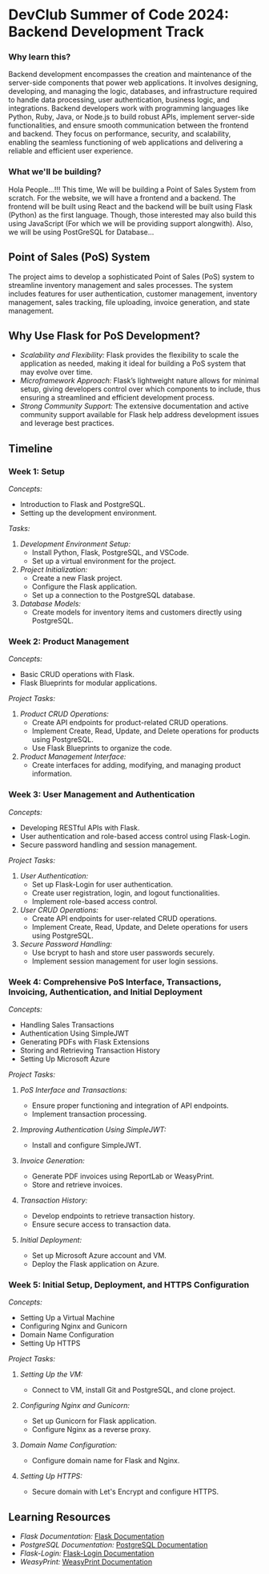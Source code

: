 # DevClub Summer of Code 2024: Backend Development Track

### Why learn this?
Backend development encompasses the creation and maintenance of the server-side components that power web applications. It involves designing, developing, and managing the logic, databases, and infrastructure required to handle data processing, user authentication, business logic, and integrations. Backend developers work with programming languages like Python, Ruby, Java, or Node.js to build robust APIs, implement server-side functionalities, and ensure smooth communication between the frontend and backend. They focus on performance, security, and scalability, enabling the seamless functioning of web applications and delivering a reliable and efficient user experience.

### What we'll be building?
Hola People...!!! This time,
We will be building a Point of Sales System from scratch. For the website, we will have a frontend and a backend. The frontend will be built using React and the backend will be built using Flask (Python) as the first language. Though, those interested may also build this using JavaScript (For which we will be providing support alongwith). Also, we will be using PostGreSQL for Database...

## Point of Sales (PoS) System

The project aims to develop a sophisticated Point of Sales (PoS) system to streamline inventory management and sales processes. The system includes features for user authentication, customer management, inventory management, sales tracking, file uploading, invoice generation, and state management.

## Why Use Flask for PoS Development?

- *Scalability and Flexibility:* Flask provides the flexibility to scale the application as needed, making it ideal for building a PoS system that may evolve over time.
- *Microframework Approach:* Flask’s lightweight nature allows for minimal setup, giving developers control over which components to include, thus ensuring a streamlined and efficient development process.
- *Strong Community Support:* The extensive documentation and active community support available for Flask help address development issues and leverage best practices.

## Timeline
### Week 1: Setup

*Concepts:*
- Introduction to Flask and PostgreSQL.
- Setting up the development environment.

*Tasks:*
1. *Development Environment Setup:*
    - Install Python, Flask, PostgreSQL, and VSCode.
    - Set up a virtual environment for the project.
2. *Project Initialization:*
    - Create a new Flask project.
    - Configure the Flask application.
    - Set up a connection to the PostgreSQL database.
3. *Database Models:*
    - Create models for inventory items and customers directly using PostgreSQL.


### Week 2: Product Management

*Concepts:*
- Basic CRUD operations with Flask.
- Flask Blueprints for modular applications.

*Project Tasks:*
1. *Product CRUD Operations:*
    - Create API endpoints for product-related CRUD operations.
    - Implement Create, Read, Update, and Delete operations for products using PostgreSQL.
    - Use Flask Blueprints to organize the code.
2. *Product Management Interface:*
    - Create interfaces for adding, modifying, and managing product information.

### Week 3: User Management and Authentication

*Concepts:*
- Developing RESTful APIs with Flask.
- User authentication and role-based access control using Flask-Login.
- Secure password handling and session management.

*Project Tasks:*
1. *User Authentication:*
    - Set up Flask-Login for user authentication.
    - Create user registration, login, and logout functionalities.
    - Implement role-based access control.
2. *User CRUD Operations:*
    - Create API endpoints for user-related CRUD operations.
    - Implement Create, Read, Update, and Delete operations for users using PostgreSQL.
3. *Secure Password Handling:*
    - Use bcrypt to hash and store user passwords securely.
    - Implement session management for user login sessions.

### Week 4: Comprehensive PoS Interface, Transactions, Invoicing, Authentication, and Initial Deployment

*Concepts:*
- Handling Sales Transactions
- Authentication Using SimpleJWT
- Generating PDFs with Flask Extensions
- Storing and Retrieving Transaction History
- Setting Up Microsoft Azure

*Project Tasks:*
1. *PoS Interface and Transactions:*
   - Ensure proper functioning and integration of API endpoints.
   - Implement transaction processing.

2. *Improving Authentication Using SimpleJWT:*
   - Install and configure SimpleJWT.

3. *Invoice Generation:*
   - Generate PDF invoices using ReportLab or WeasyPrint.
   - Store and retrieve invoices.

4. *Transaction History:*
   - Develop endpoints to retrieve transaction history.
   - Ensure secure access to transaction data.

5. *Initial Deployment:*
   - Set up Microsoft Azure account and VM.
   - Deploy the Flask application on Azure.

### Week 5: Initial Setup, Deployment, and HTTPS Configuration

*Concepts:*
- Setting Up a Virtual Machine
- Configuring Nginx and Gunicorn
- Domain Name Configuration
- Setting Up HTTPS

*Project Tasks:*
1. *Setting Up the VM:*
   - Connect to VM, install Git and PostgreSQL, and clone project.

2. *Configuring Nginx and Gunicorn:*
   - Set up Gunicorn for Flask application.
   - Configure Nginx as a reverse proxy.

3. *Domain Name Configuration:*
   - Configure domain name for Flask and Nginx.

4. *Setting Up HTTPS:*
   - Secure domain with Let's Encrypt and configure HTTPS.

## Learning Resources

- *Flask Documentation:* [Flask Documentation](https://flask.palletsprojects.com/en/2.0.x/)
- *PostgreSQL Documentation:* [PostgreSQL Documentation](https://www.postgresql.org/docs/)
- *Flask-Login:* [Flask-Login Documentation](https://flask-login.readthedocs.io/en/latest/)
- *WeasyPrint:* [WeasyPrint Documentation](https://pythonhosted.org/Flask-WeasyPrint/)

